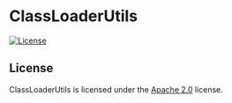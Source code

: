 # ClassLoaderUtils

[![License](https://img.shields.io/github/license/LXGaming/ClassLoaderUtils?label=License&cacheSeconds=86400)](https://github.com/LXGaming/ClassLoaderUtils/blob/master/LICENSE)

## License
ClassLoaderUtils is licensed under the [Apache 2.0](https://github.com/LXGaming/ClassLoaderUtils/blob/master/LICENSE) license.